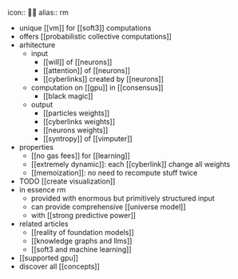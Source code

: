 icon:: 🖖🏽
alias:: rm

- unique [[vm]] for [[soft3]] computations
- offers [[probabilistic collective computations]]
- arhitecture
	- input
		- [[will]] of [[neurons]]
		- [[attention]] of [[neurons]]
		- [[cyberlinks]] created by [[neurons]]
	- computation on [[gpu]] in [[consensus]]
		- [[black magic]]
	- output
		- [[particles weights]]
		- [[cyberlinks weights]]
		- [[neurons weights]]
		- [[syntropy]] of [[vimputer]]
- properties
	- [[no gas fees]] for [[learning]]
	- [[extremely dynamic]]: each [[cyberlink]] change all weights
	- [[memoization]]: no need to recompute stuff twice
- TODO [[create visualization]]
- in essence rm
	- provided with enormous but primitively structured input
	- can provide comprehensive [[universe model]]
	- with [[strong predictive power]]
- related articles
	- [[reality of foundation models]]
	- [[knowledge graphs and llms]]
	- [[soft3 and machine learning]]
- [[supported gpu]]
- discover all [[concepts]]